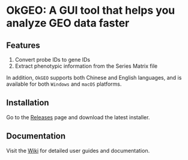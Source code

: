 # OkGEO: A GUI tool that helps you analyze GEO data faster

## Features

1. Convert probe IDs to gene IDs
2. Extract phenotypic information from the Series Matrix file

In addition, `OkGEO` supports both Chinese and English languages, and is available for both `Windows` and `macOS` platforms.

## Installation

Go to the [Releases](https://github.com/oakesli/okgeo/releases) page and download the latest installer.

## Documentation

Visit the [Wiki](https://github.com/oakesli/okgeo/wiki) for detailed user guides and documentation.

